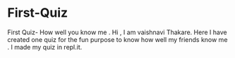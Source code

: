 # First-Quiz
First Quiz- How well you know me .
Hi , I am vaishnavi Thakare. 
Here I have created one quiz for the fun purpose 
to know how well my friends know me .
 I made my quiz in repl.it.